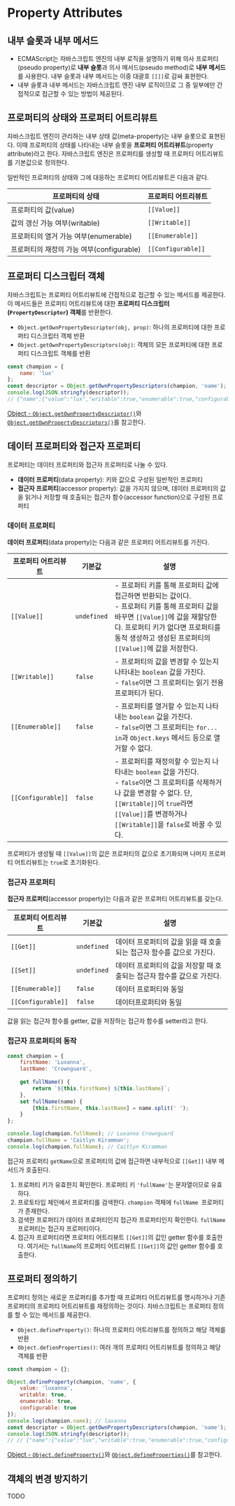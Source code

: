 # Property Attributes

## 내부 슬롯과 내부 메서드

- ECMAScript는 자바스크립트 엔진의 내부 로직을 설명하기 위해 의사 프로퍼티(pseudo property)로 **내부 슬롯**과 의사 메서드(pseudo method)로 **내부 메서드**를 사용한다. 내부 슬롯과 내부 메서드는 이중 대괄호 `[[]]`로 감싸 표현한다.
- 내부 슬롯과 내부 메서드는 자바스크립트 엔진 내부 로직이므로 그 중 일부에만 간접적으로 접근할 수 있는 방법이 제공된다.



## 프로퍼티의 상태와 프로퍼티 어트리뷰트

자바스크립트 엔진이 관리하는 내부 상태 값(meta-property)는 내부 슬롯으로 표현된다. 이때 프로퍼티의 상태를 나타내는 내부 슬롯을 **프로퍼티 어트리뷰트**(property attribute)라고 한다. 자바스크립트 엔진은 프로퍼티를 생성할 때 프로퍼티 어트리뷰트를 기본값으로 정의한다.

일반적인 프로퍼티의 상태와 그에 대응하는 프로퍼티 어트리뷰트은 다음과 같다.

| 프로퍼티의 상태                           | 프로퍼티 어트리뷰트 |
| ----------------------------------------- | ------------------- |
| 프로퍼티의 값(value)                      | `[[Value]]`         |
| 값의 갱신 가능 여부(writable)             | `[[Writable]]`      |
| 프로퍼티의 열거 가능 여부(enumerable)     | `[[Enumerable]]`    |
| 프로퍼티의 재정의 가능 여부(configurable) | `[[Configurable]]`  |



## 프로퍼티 디스크립터 객체

자바스크립트는 프로퍼티 어트리뷰트에 간접적으로 접근할 수 있는 메서드를 제공한다. 이 메서드들은 프로퍼티 어트리뷰트에 대한 **프로퍼티 디스크립터(`PropertyDescriptor`) 객체**를 반환한다.

- `Object.getOwnPropertyDescriptor(obj, prop)`: 하나의 프로퍼티에 대한 프로퍼티 디스크립터 객체 반환
- `Object.getOwnPropertyDescriptors(obj)`: 객체의 모든 프로퍼티에 대한 프로퍼티 디스크립트 객체를 반환

```js
const champion = {
    name: 'lux'
};
const descriptor = Object.getOwnPropertyDescriptors(champion, 'name');
console.log(JSON.stringfy(descriptor));
// {"name":{"value":"lux","writable":true,"enumerable":true,"configurable":true}}
```

[Object - `Object.getOwnPropertyDescriptor()`](https://github.com/leegwae/study-javascript/blob/main/Object.md#objectgetownpropertydescriptor)와 [`Object.getOwnPropertyDescriptors()`](https://github.com/leegwae/study-javascript/blob/main/Object.md#objectgetownpropertydescriptors)를 참고한다.



## 데이터 프로퍼티와 접근자 프로퍼티

프로퍼티는 데이터 프로퍼티와 접근자 프로퍼티로 나눌 수 있다.

- **데이터 프로퍼티**(data property): 키와 값으로 구성된 일반적인 프로퍼티
- **접근자 프로퍼티**(accessor property): 값을 가지지 않으며, 데이터 프로퍼티의 값을 읽거나 저장할 때 호출되는 접근자 함수(accessor function)으로 구성된 프로퍼티



### 데이터 프로퍼티

**데이터 프로퍼티**(data property)는 다음과 같은 프로퍼티 어트리뷰트를 가진다.

| 프로퍼티 어트리뷰트 | 기본값      | 설명                                                         |
| ------------------- | ----------- | ------------------------------------------------------------ |
| `[[Value]]`         | `undefined` | - 프로퍼티 키를 통해 프로퍼티 값에 접근하면 반환되는 값이다.<br />- 프로퍼티 키를 통해 프로퍼티 값을 바꾸면 `[[Value]]`에 값을 재할당한다. 프로퍼티 키가 없다면 프로퍼티를 동적 생성하고 생성된 프로퍼티의 `[[Value]]`에 값을 저장한다. |
| `[[Writable]]`      | `false`     | - 프로퍼티의 값을 변경할 수 있는지 나타내는 `boolean` 값을 가진다.<br />- `false`이면 그 프로퍼티는 읽기 전용 프로퍼티가 된다. |
| `[[Enumerable]]`    | `false`     | - 프로퍼티를 열거할 수 있는지 나타내는 `boolean` 값을 가진다.<br />- `false`이면 그 프로퍼티는 `for... in`과 `Object.keys` 메서드 등으로 열거할 수 없다. |
| `[[Configurable]]`  | `false`     | - 프로퍼티를 재정의할 수 있는지 나타내는 `boolean` 값을 가진다.<br />- `false`이면 그 프로퍼티를 삭제하거나 값을 변경할 수 없다. 단, `[[Writable]]`이 `true`라면 `[[Value]]`를 변경하거나 `[[Writable]]`을 `false`로 바꿀 수 있다. |

프로퍼티가 생성될 때 `[[Value]]`의 값은 프로퍼티의 값으로 초기화되며 나머지 프로퍼티 어트리뷰트는 `true`로 초기화된다.



### 접근자 프로퍼티

**접근자 프로퍼티**(accessor property)는 다음과 같은 프로퍼티 어트리뷰트를 갖는다.

| 프로퍼티 어트리뷰트 | 기본값      | 설명                                                         |
| ------------------- | ----------- | ------------------------------------------------------------ |
| `[[Get]]`           | `undefined` | 데이터 프로퍼티의 값을 읽을 때 호출되는 접근자 함수를 값으로 가진다. |
| `[[Set]]`           | `undefined` | 데이터 프로퍼티의 값을 저장할 때 호출되는 접근자 함수를 값으로 가진다. |
| `[[Enumerable]]`    | `false`     | 데이터 프로퍼티와 동일                                       |
| `[[Configurable]]`  | `false`     | 데이터프로퍼티와 동일                                        |

값을 읽는 접근자 함수를 getter, 값을 저장하는 접근자 함수를 setter라고 한다.



### 접근자 프로퍼티의 동작

```js
const champion = {
    firstName: 'Luxanna',
    lastName: 'Crownguard',
    
    get fullName() {
        return `${this.firstName} ${this.lastName}`;
    },
    set fullName(name) {
        [this.firstName, this.lastName] = name.split(' ');
    }
};

console.log(champion.fullName);	// Luxanna Crownguard
champion.fullName = 'Caitlyn Kiramman';
console.log(champion.fullName);	// Caitlyn Kiramman
```

접근자 프로퍼티 `getName`으로 프로퍼티의 값에 접근하면 내부적으로 `[[Get]]` 내부 메서드가 호출된다.

1. 프로퍼티 키가 유효한지 확인한다. 프로퍼티 키 `'fullName'`는 문자열이므로 유효하다.
2. 프로토타입 체인에서 프로퍼티를 검색한다. `champion` 객체에 `fullName `프로퍼티가 존재한다.
3. 검색한 프로퍼티가 데이터 프로퍼티인지 접근자 프로퍼티인지 확인한다. `fullName` 프로퍼티는 접근자 프로퍼티이다.
4. 접근자 프로퍼티라면 프로퍼티 어트리뷰트 `[[Get]]`의 값인 getter 함수를 호출한다. 여기서는 `fullName`의 프로퍼티 어트리뷰트 `[[Get]]`의 값인 getter 함수를 호출한다.



## 프로퍼티 정의하기

프로퍼티 정의는 새로운 프로퍼티를 추가할 때 프로퍼티 어트리뷰트를 명시하거나 기존 프로퍼티의 프로퍼티 어트리뷰트를 재정의하는 것이다. 자바스크립트는 프로퍼티 정의를 할 수 있는 메서드를 제공한다.

- `Object.defineProperty()`: 하나의 프로퍼티 어트리뷰트를 정의하고 해당 객체를 반환
- `Object.defienProperties()`: 여러 개의 프로퍼티 어트리뷰트를 정의하고 해당 객체를 반환

```js
const champion = {};

Object.defineProperty(champion, 'name', {
    value: 'luxanna',
    writable: true,
    enumerable: true,
    configurable: true
});
console.log(champion.name);	// laxanna
const descriptor = Object.getOwnPropertyDescriptors(champion, 'name');
console.log(JSON.stringfy(descriptor));
// // {"name":{"value":"lux","writable":true,"enumerable":true,"configurable":true}}
```

[Object - `Object.defineProperty()`](https://github.com/leegwae/study-javascript/blob/main/Object.md#objectdefineProperty)와 [`Object.defineProperties()`](https://github.com/leegwae/study-javascript/blob/main/Object.md#objectdefineproperties)를 참고한다.



## 객체의 변경 방지하기

TODO